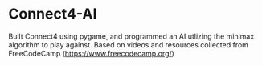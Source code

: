 # Connect4-AI
Built Connect4 using pygame, and programmed an AI utlizing the minimax algorithm to play against. Based on videos and resources collected from FreeCodeCamp (https://www.freecodecamp.org/)
